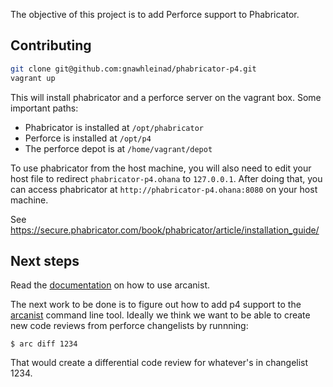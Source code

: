 The objective of this project is to add Perforce support to Phabricator.

## Contributing

```bash
git clone git@github.com:gnawhleinad/phabricator-p4.git
vagrant up
```

This will install phabricator and a perforce server on the vagrant box. Some
important paths:

* Phabricator is installed at `/opt/phabricator`
* Perforce is installed at `/opt/p4`
* The perforce depot is at `/home/vagrant/depot`

To use phabricator from the host machine, you will also need to edit your host
file to redirect `phabricator-p4.ohana` to `127.0.0.1`.  After doing that, you
can access phabricator at `http://phabricator-p4.ohana:8080` on your host
machine.

See https://secure.phabricator.com/book/phabricator/article/installation_guide/

## Next steps

Read the [documentation](https://secure.phabricator.com/book/phabricator/article/arcanist_diff/)
on how to use arcanist.

The next work to be done is to figure out how to add p4 support to the
[arcanist](https://github.com/facebook/arcanist) command line tool. Ideally we
think we want to be able to create new code reviews from perforce changelists by
runnning:

    $ arc diff 1234

That would create a differential code review for whatever's in changelist 1234.
